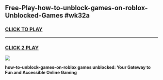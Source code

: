 
## Free-Play-how-to-unblock-games-on-roblox-Unblocked-Games #wk32a
<h3>
<a href="https://news.freeplayer.one?title=how-to-unblock-games-on-roblox&ref=8M">CLICK TO PLAY</a></h3>
<hr>

<h3>
<a href="https://news.freeplayer.one?title=how-to-unblock-games-on-roblox&ref=8M">CLICK 2 PLAY</a>
  
</h3>

<a href="https://news.freeplayer.one?title=how-to-unblock-games-on-roblox&ref=8M"><img src="https://clearcache.store/games.png"></a>


**how-to-unblock-games-on-roblox games unblocked: Your Gateway to Fun and Accessible Online Gaming**
